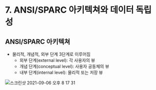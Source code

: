 # 7. ANSI/SPARC 아키텍쳐와 데이터 독립성

## ANSI/SPARC 아키텍쳐

- 물리적, 개념적, 외부 단계 3단계로 이루어짐
  - 외부 단계(external level): 각 사용자의 뷰
  - 개념 단계(conceptual level): 사용자 공동체의 뷰
  - 내부 단계(internal level): 물리적 또는 저장 뷰

![스크린샷 2021-09-06 오후 8 17 31](https://user-images.githubusercontent.com/70752848/132209356-97870d54-95fc-42f0-a8c5-b08b79a7b2bf.png)
